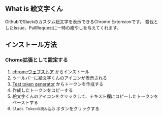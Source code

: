 
## What is 絵文字くん

GithubでSlackのカスタム絵文字を表示できるChrome Extensionです。
殺伐としたIssue、PullRequestに一時の癒やしを与えてくれます。

## インストール方法

### Chome拡張として設定する

1. [chromeウェブストア](https://goo.gl/x2luJm) からインストール
2. ツールバーに絵文字くんのアイコンが表示される
3. [Test token generator](https://api.slack.com/docs/oauth-test-tokens) からトークンを作成する
4. 作成したトークンをコピーする
5. 絵文字くんのアイコンをクリックして、テキスト欄にコピーしたトークンをペーストする
6. `Slack Tokenの読み込み` ボタンをクリックする

